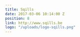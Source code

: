 ```yaml
---
title: Sqills
date: 2017-03-06 10:14:00 Z
position: 8
link: http://www.sqills.be
logo: "/uploads/logo-sqills.png"
---
```


